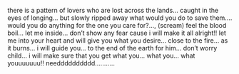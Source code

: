 there is a pattern of lovers who are lost across the lands... caught in the eyes of longing... but slowly ripped away what would you do to save them.... would you do anything for the one you care for?..., (scream) feel the blood boil... let me inside... don’t show any fear cause i will make it all alright!! let me into your heart and will give you what you desire... close to the fire... as it burns... i will guide you... to the end of the earth for him... don’t worry child... i will make sure that you get what you... what you... what youuuuuuu!! needddddddddd...........